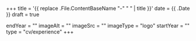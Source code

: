 +++
title = '{{ replace .File.ContentBaseName "-" " " | title }}'
date = {{ .Date }}
draft = true

endYear = ""
imageAlt = ""
imageSrc = ""
imageType = "logo"
startYear = ""
type = "cv/experience"
+++
